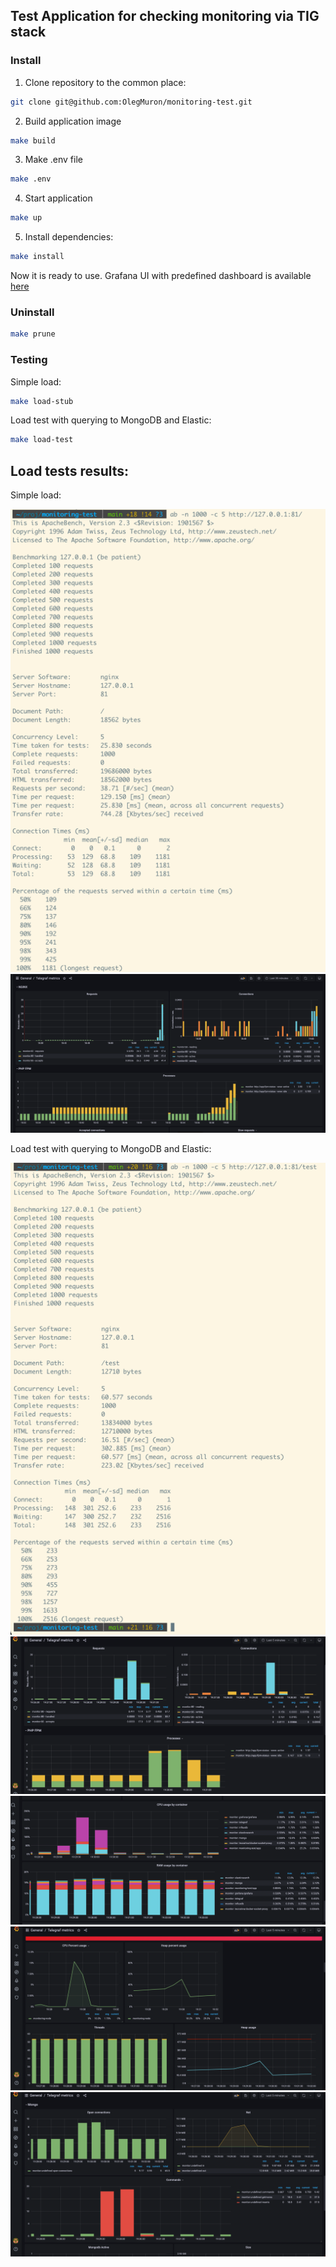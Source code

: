 ## Test Application for checking monitoring via TIG stack

### Install

1. Clone repository to the common place:

```bash
git clone git@github.com:OlegMuron/monitoring-test.git 
```

2. Build application image

```bash
make build
```

3. Make .env file

```bash
make .env
```

4. Start application

```bash
make up
```

5. Install dependencies:

```bash
make install
```

Now it is ready to use.
Grafana UI with predefined dashboard is available [here](http://127.0.0.1:3000/d/3PrVK_14k/telegraf-metrics?orgId=1) 

### Uninstall

```bash
make prune
```

### Testing
Simple load:

```bash
make load-stub
```
Load test with querying to MongoDB and Elastic:

```bash
make load-test
```

## Load tests results:

Simple load:

![AB output](/resources/screensoots/ab-output.png?raw=true "AB output") ![php-nginx](/resources/screensoots/nginx-php-without-requests.png?raw=true "php-nginx") 

Load test with querying to MongoDB and Elastic:

![AB output](/resources/screensoots/ab-output-with-load.png?raw=true "AB output") ![php-nginx](/resources/screensoots/php-nginx-load.png?raw=true "php-nginx")
![Docker stats](/resources/screensoots/docker-load.png?raw=true "Docker stats") ![Elastic](/resources/screensoots/elastic-load.png?raw=true "Elastic")
![MongoDB](/resources/screensoots/mongo-load.png?raw=true "MongoDB")

